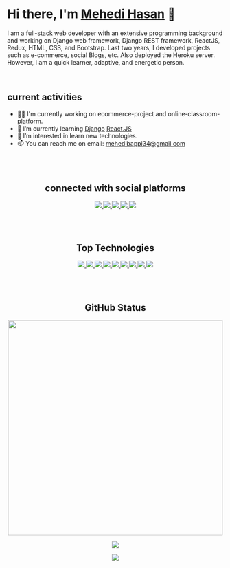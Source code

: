 <!---
MehediBijoy/MehediBijoy is a ✨ special ✨ repository because its `README.md` (this file) appears on your GitHub profile.
You can click the Preview link to take a look at your changes.
--->

# Hi there, I'm <a href="https://mehedibappi.netlify.app/" target="_blank">Mehedi Hasan</a> 👋

<p align="left">
    I am a full-stack web developer with an extensive programming background and working on Django web framework, Django REST framework, ReactJS, Redux, HTML, CSS, and Bootstrap. Last two years, I developed projects such as e-commerce, social Blogs, etc. Also deployed the Heroku server. However, I am a quick learner, adaptive, and energetic person.
</p>

<br/>

<h2>current activities</h2>

- 👨‍💻 I'm currently working on ecommerce-project and online-classroom-platform.
- 🌱 I’m currently learning <a href="https://www.djangoproject.com/" target="_blank">Django</a> <a href="https://reactjs.org/" target="_blank">React.JS</a>
- 👀 I’m interested in learn new technologies.
- 📫 You can reach me on email: <a href="mehedibappi34@gmail.com">mehedibappi34@gmail.com</a>

<br/><br/>

<div align="center">
    <h2>connected with social platforms</h2>
    <a href="https://m.me/MehediBUBT" target="_blank">
        <img src="https://img.shields.io/badge/Messenger-00B2FF?style=for-the-badge&logo=messenger&logoColor=white" /> 
    </a>
    <a href="https://wa.link/uyfyiq" target="_blank">
        <img src="https://img.shields.io/badge/WhatsApp-25D366?style=for-the-badge&logo=whatsapp&logoColor=white" /> 
    </a>
    <a href="mehedibubt34@gmail.com" target="_blank"> 
        <img src="https://img.shields.io/badge/Gmail-D14836?style=for-the-badge&logo=gmail&logoColor=white" /> 
    </a>
    <a href="https://github.com/MehediBijoy" target="_blank"> 
        <img src="https://img.shields.io/badge/github-181717?style=for-the-badge&logo=github&logoColor=white" /> 
    </a>
    <a href="https://www.linkedin.com/in/mehedihbijoy/" target="_blank"> 
        <img src="https://img.shields.io/badge/linkedin-0A66C2?style=for-the-badge&logo=linkedin&logoColor=white" /> 
    </a>
</div>

<br/><br/>

<h2 align="center">Top Technologies</h2>

<!-- TODO: Make technologies links takes you to repositories -->
<p align="center">
    <a href="#">
        <img src="https://img.shields.io/badge/-python-3776AB?style=for-the-badge&labelColor=e1e5eb&logo=python&logoColor=3776AB"/>
    </a>
    <a href="#">
        <img src="https://img.shields.io/badge/-Django-092E20?style=for-the-badge&labelColor=e1e5eb&logo=django&logoColor=092E20"/>
    </a>
    <a href="#">
        <img src="https://img.shields.io/badge/-react-61DBFB?style=for-the-badge&labelColor=e1e5eb&logo=react&logoColor=61DBFB"/>
    </a>
    <a href="#">
        <img src="https://img.shields.io/badge/-redux-764ABC?style=for-the-badge&labelColor=e1e5eb&logo=redux&logoColor=764ABC"/>
    </a>
    <a href="#">
        <img src="https://img.shields.io/badge/-Javascript-F0DB4F?style=for-the-badge&labelColor=e1e5eb&logo=javascript&logoColor=F0DB4F"/>
    </a>
    <a href="#">
        <img src="https://img.shields.io/badge/-Heroku-430098?style=for-the-badge&labelColor=e1e5eb&logo=Heroku&logoColor=430098"/>
    </a>
    <a href="#">
        <img src="https://img.shields.io/badge/-Material_UI-0081CB?style=for-the-badge&labelColor=e1e5eb&logo=Material-UI&logoColor=0081CB"/>
    </a>
    <a href="#">
        <img src="https://img.shields.io/badge/-Bootstrap-7952B3?style=for-the-badge&labelColor=e1e5eb&logo=Bootstrap&logoColor=7952B3"/>
    </a>
    <a href="#">
        <img src="https://img.shields.io/badge/-semantic_ui-35BDB2?style=for-the-badge&labelColor=e1e5eb&logo=semantic-ui-react&logoColor=35BDB2"/>
    </a>
</p>

<br/><br/>

<div align="center" width="500px">
    <h2>GitHub Status</h2>
    <p>
        <img width="500px" src="https://github-readme-stats.vercel.app/api/top-langs/?username=MehediBijoy&hide=html&hide_title=false&hide_border=true&layout=compact&langs_count=8&&theme=radical" />
    </p>
    <p align="center">
        <img src="https://github-readme-stats.vercel.app/api?username=MehediBijoy&count_private=true&show_icons=true&theme=algolia&hide_border=true"/>
    </p>
    <p align="center">
        <img src="https://github-readme-streak-stats.herokuapp.com/?user=MehediBijoy&theme=black-ice&hide_border=true&stroke=0000&background=060A0CD0"/>
    </p>
</div>
